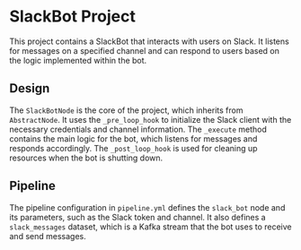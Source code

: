# SlackBot Project

This project contains a SlackBot that interacts with users on Slack. It listens for messages on a specified channel and can respond to users based on the logic implemented within the bot.

## Design

The `SlackBotNode` is the core of the project, which inherits from `AbstractNode`. It uses the `_pre_loop_hook` to initialize the Slack client with the necessary credentials and channel information. The `_execute` method contains the main logic for the bot, which listens for messages and responds accordingly. The `_post_loop_hook` is used for cleaning up resources when the bot is shutting down.

## Pipeline

The pipeline configuration in `pipeline.yml` defines the `slack_bot` node and its parameters, such as the Slack token and channel. It also defines a `slack_messages` dataset, which is a Kafka stream that the bot uses to receive and send messages.
